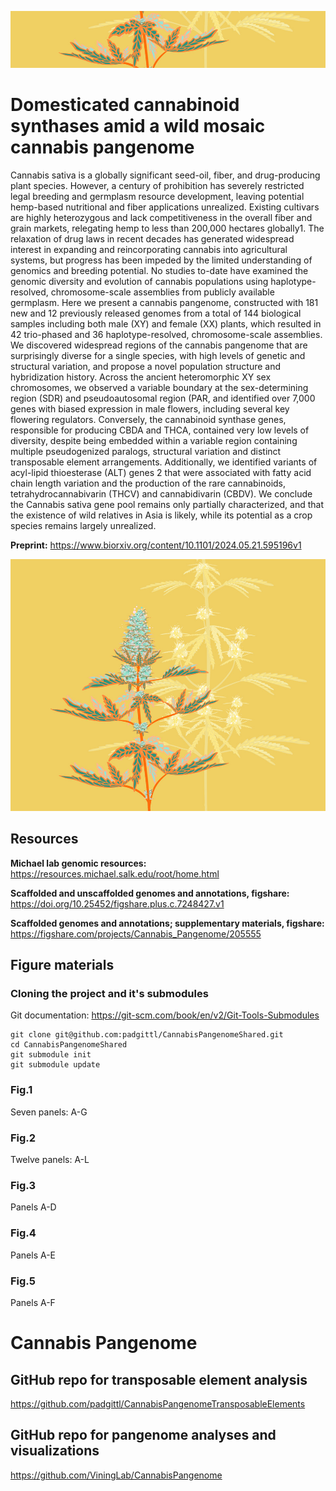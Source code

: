 
![image](hempWildDom_crop2.png)

# Domesticated cannabinoid synthases amid a wild mosaic cannabis pangenome

Cannabis sativa is a globally significant seed-oil, fiber, and drug-producing plant species. However, a century of prohibition has severely restricted legal breeding and germplasm resource development, leaving potential hemp-based nutritional and fiber applications unrealized. Existing cultivars are highly heterozygous and lack competitiveness in the overall fiber and grain markets, relegating hemp to less than 200,000 hectares globally1. The relaxation of drug laws in recent decades has generated widespread interest in expanding and reincorporating cannabis into agricultural systems, but progress has been impeded by the limited understanding of genomics and breeding potential. No studies to-date have examined the genomic diversity and evolution of cannabis populations using haplotype-resolved, chromosome-scale assemblies from publicly available germplasm. Here we present a cannabis pangenome, constructed with 181 new and 12 previously released genomes from a total of 144 biological samples including both male (XY) and female (XX) plants, which resulted in 42 trio-phased and 36 haplotype-resolved, chromosome-scale assemblies. We discovered widespread regions of the cannabis pangenome that are surprisingly diverse for a single species, with high levels of genetic and structural variation, and propose a novel population structure and hybridization history. Across the ancient heteromorphic XY sex chromosomes, we observed a variable boundary at the sex-determining region (SDR) and pseudoautosomal region (PAR, and identified over 7,000 genes with biased expression in male flowers, including several key flowering regulators. Conversely, the cannabinoid synthase genes, responsible for producing CBDA and THCA, contained very low levels of diversity, despite being embedded within a variable region containing multiple pseudogenized paralogs, structural variation and distinct transposable element arrangements. Additionally, we identified variants of acyl-lipid thioesterase (ALT) genes 2 that were associated with fatty acid chain length variation and the production of the rare cannabinoids, tetrahydrocannabivarin (THCV) and cannabidivarin (CBDV). We conclude the Cannabis sativa gene pool remains only partially characterized, and that the existence of wild relatives in Asia is likely, while its potential as a crop species remains largely unrealized.

**Preprint:** https://www.biorxiv.org/content/10.1101/2024.05.21.595196v1

![image](hempWildDom_crop1.png)


## Resources

**Michael lab genomic resources:** https://resources.michael.salk.edu/root/home.html

**Scaffolded and unscaffolded genomes and annotations, figshare:** https://doi.org/10.25452/figshare.plus.c.7248427.v1

**Scaffolded genomes and annotations; supplementary materials, figshare:** https://figshare.com/projects/Cannabis_Pangenome/205555


## Figure materials

### Cloning the project and it's submodules

Git documentation: https://git-scm.com/book/en/v2/Git-Tools-Submodules

```
git clone git@github.com:padgittl/CannabisPangenomeShared.git
cd CannabisPangenomeShared
git submodule init
git submodule update
```

### Fig.1

Seven panels: A-G

### Fig.2

Twelve panels: A-L

### Fig.3

Panels A-D

### Fig.4

Panels A-E

### Fig.5

Panels A-F

# Cannabis Pangenome

## GitHub repo for transposable element analysis
https://github.com/padgittl/CannabisPangenomeTransposableElements

## GitHub repo for pangenome analyses and visualizations
https://github.com/ViningLab/CannabisPangenome
